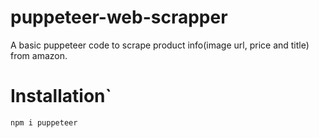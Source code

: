 # puppeteer-web-scrapper

A basic puppeteer code to scrape product info(image url, price and title) from amazon.


# Installation` 

`npm i puppeteer`



